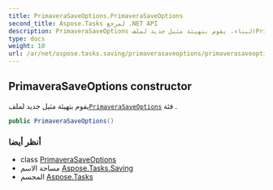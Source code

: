 ```yaml
---
title: PrimaveraSaveOptions.PrimaveraSaveOptions
second_title: Aspose.Tasks لمرجع .NET API
description: PrimaveraSaveOptions البناء. يقوم بتهيئة مثيل جديد لملفPrimaveraSaveOptions فئة .
type: docs
weight: 10
url: /ar/net/aspose.tasks.saving/primaverasaveoptions/primaverasaveoptions/
---
```

## PrimaveraSaveOptions constructor

يقوم بتهيئة مثيل جديد لملف[`PrimaveraSaveOptions`](../) فئة .

```csharp
public PrimaveraSaveOptions()
```

### أنظر أيضا

* class [PrimaveraSaveOptions](../)
* مساحة الاسم [Aspose.Tasks.Saving](../../primaverasaveoptions/)
* المجسم [Aspose.Tasks](../../../)


